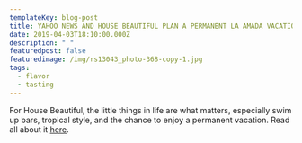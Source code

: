 ```yaml
---
templateKey: blog-post
title: YAHOO NEWS AND HOUSE BEAUTIFUL PLAN A PERMANENT LA AMADA VACATION
date: 2019-04-03T18:10:00.000Z
description: " "
featuredpost: false
featuredimage: /img/rs13043_photo-368-copy-1.jpg
tags:
  - flavor
  - tasting
---
```

For House Beautiful, the little things in life are what matters, especially swim up bars, tropical style, and the chance to enjoy a permanent vacation. Read all about it [here](https://news.yahoo.com/tropical-homes-mexico-come-private-224400252.html).